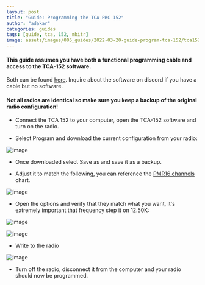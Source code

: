 ```yaml
---
layout: post
title: "Guide: Programming the TCA PRC 152"
author: "adakar"
categories: guides
tags: [guide, tca, 152, mbitr]
image: assets/images/005_guides/2022-03-20-guide-program-tca-152/tca152programming.png
---
```


#### This guide assumes you have both a functional programming cable and access to the TCA-152 software. 
Both can be found [here](http://www.px-airsoft.com/showroom/model/T0002/templateProductDetails.do?webId=1213907847691&editCurrentLanguage=1213907847692&module=SearchProduct&keyWords=programming&currentPage=1&ParentId=1324666353492015337&productId=1516938489906103430).
Inquire about the software on discord if you have a cable but no software.

#### Not all radios are identical so make sure you keep a backup of the original radio configuration!


* Connect the TCA 152 to your computer, open the TCA-152 software and turn on the radio.

* Select Program and download the current configuration from your radio:

![image](https://user-images.githubusercontent.com/25975089/153642586-2ce89992-e961-44ee-ae93-9b168f948b4e.png)



* Once downloaded select Save as and save it as a backup.

* Adjust it to match the following, you can reference the [PMR16 channels](446-channels) chart.

![image](https://user-images.githubusercontent.com/25975089/153642027-7ac4564c-b29b-435a-9525-15bb0f20fbf0.png)



* Open the options and verify that they match what you want, it's extremely important that frequency step it on 12.50K:

![image](https://user-images.githubusercontent.com/25975089/153642368-3fd3d13f-152c-4a60-8f83-97983a3be0a5.png)

![image](https://user-images.githubusercontent.com/25975089/153642423-75557d46-2b12-4707-ae63-c132b0fe1643.png)


* Write to the radio

![image](https://user-images.githubusercontent.com/25975089/153642149-c7511571-f3c8-4c6c-be30-098a01aea01f.png)



* Turn off the radio, disconnect it from the computer and your radio should now be programmed.